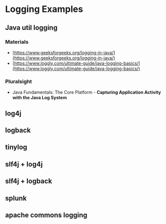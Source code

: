 # Logging Examples

## Java util logging
### Materials
* [https://www.geeksforgeeks.org/logging-in-java/](https://www.geeksforgeeks.org/logging-in-java/)
* [https://www.loggly.com/ultimate-guide/java-logging-basics/](https://www.loggly.com/ultimate-guide/java-logging-basics/)

### Pluralsight
* Java Fundamentals: The Core Platform - **Capturing Application Activity with the Java Log System**

## log4j
## logback
## tinylog
## slf4j + log4j
## slf4j + logback
## splunk
## apache commons logging

